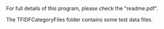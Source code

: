 For full details of this program, please check the "readme.pdf". 

The TFIDFCategoryFiles folder contains some test data files.